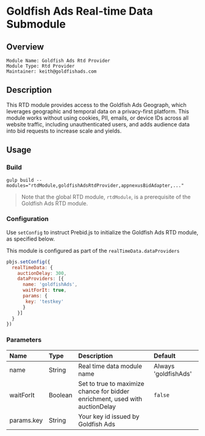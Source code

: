 # Goldfish Ads Real-time Data Submodule

## Overview

    Module Name: Goldfish Ads Rtd Provider
    Module Type: Rtd Provider
    Maintainer: keith@goldfishads.com

## Description

This RTD module provides access to the Goldfish Ads Geograph, which leverages geographic and temporal data on a privacy-first platform. This module works without using cookies, PII, emails, or device IDs across all website traffic, including unauthenticated users, and adds audience data into bid requests to increase scale and yields.

## Usage

### Build
```
gulp build --modules="rtdModule,goldfishAdsRtdProvider,appnexusBidAdapter,..."
```

> Note that the global RTD module, `rtdModule`, is a prerequisite of the Goldfish Ads RTD module.

### Configuration

Use `setConfig` to instruct Prebid.js to initialize the Goldfish Ads RTD module, as specified below.

This module is configured as part of the `realTimeData.dataProviders`

```javascript
pbjs.setConfig({
  realTimeData: {
    auctionDelay: 300,
    dataProviders: [{
      name: 'goldfishAds',
      waitForIt: true,
      params: {
       key: 'testkey'
      }
    }]
  }
})
```

### Parameters
| Name             | Type                                    | Description                                                                  | Default                |
|:-----------------|:----------------------------------------|:-----------------------------------------------------------------------------|:-----------------------|
| name             | String                                  | Real time data module name                                                   | Always 'goldfishAds'   |
| waitForIt        | Boolean                                 | Set to true to maximize chance for bidder enrichment, used with auctionDelay | `false`                |
| params.key       | String                                  | Your key id issued by Goldfish Ads                                            |                        |
